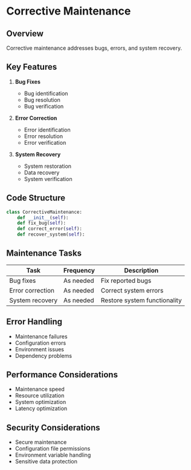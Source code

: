 # Corrective Maintenance

## Overview
Corrective maintenance addresses bugs, errors, and system recovery.

## Key Features
1. **Bug Fixes**
   - Bug identification
   - Bug resolution
   - Bug verification

2. **Error Correction**
   - Error identification
   - Error resolution
   - Error verification

3. **System Recovery**
   - System restoration
   - Data recovery
   - System verification

## Code Structure
```python
class CorrectiveMaintenance:
    def __init__(self):
    def fix_bug(self):
    def correct_error(self):
    def recover_system(self):
```

## Maintenance Tasks
| Task | Frequency | Description |
|------|-----------|-------------|
| Bug fixes | As needed | Fix reported bugs |
| Error correction | As needed | Correct system errors |
| System recovery | As needed | Restore system functionality |

## Error Handling
- Maintenance failures
- Configuration errors
- Environment issues
- Dependency problems

## Performance Considerations
- Maintenance speed
- Resource utilization
- System optimization
- Latency optimization

## Security Considerations
- Secure maintenance
- Configuration file permissions
- Environment variable handling
- Sensitive data protection